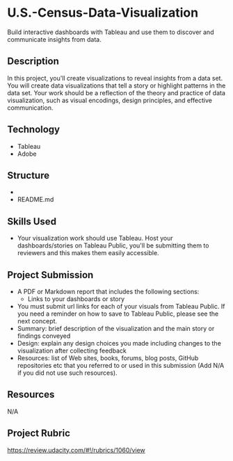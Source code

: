 # U.S.-Census-Data-Visualization
Build interactive dashboards with Tableau and use them to discover and communicate insights from data.

## Description
In this project, you'll create visualizations to reveal insights from a data set. You will create data visualizations that tell a story or highlight patterns in the data set. Your work should be a reflection of the theory and practice of data visualization, such as visual encodings, design principles, and effective communication.

## Technology
* Tableau
* Adobe

## Structure
* 
*  README.md

## Skills Used
*  Your visualization work should use Tableau. Host your dashboards/stories on Tableau Public, you'll be submitting them to reviewers and this makes them easily accessible.

## Project Submission
* A PDF or Markdown report that includes the following sections:
  * Links to your dashboards or story
* You must submit url links for each of your visuals from Tableau Public. If you need a reminder on how to save to Tableau Public, please see the next concept.
* Summary: brief description of the visualization and the main story or findings conveyed
* Design: explain any design choices you made including changes to the visualization after collecting feedback
* Resources: list of Web sites, books, forums, blog posts, GitHub repositories etc that you referred to or used in this submission (Add N/A if you did not use such resources).

## Resources
N/A

## Project Rubric
https://review.udacity.com/#!/rubrics/1060/view
